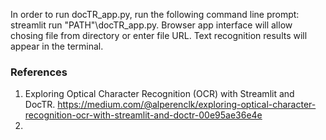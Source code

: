 In order to run docTR_app.py, run the following command line prompt:
streamlit run "PATH"\docTR_app.py. Browser app interface will allow chosing file from directory or enter file URL. 
Text recognition results will appear in the terminal.



### References
1. Exploring Optical Character Recognition (OCR) with Streamlit and DocTR.
   https://medium.com/@alperenclk/exploring-optical-character-recognition-ocr-with-streamlit-and-doctr-00e95ae36e4e
2. 
